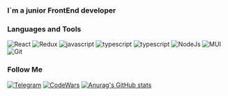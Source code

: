 ### I`m a junior FrontEnd developer

### Languages and Tools

![React](https://img.shields.io/badge/React-090909?style=for-the-badge&logo=react)
![Redux](https://img.shields.io/badge/Redux_Toolkit-090909?style=for-the-badge&logo=Redux)
![javascript](https://img.shields.io/badge/javascript-090909?style=for-the-badge&logo=javascript)
![typescript](https://img.shields.io/badge/typescript-090909?style=for-the-badge&logo=typescript)
![typescript](https://img.shields.io/badge/React_router-090909?style=for-the-badge&logo=React-router)
![NodeJs](https://img.shields.io/badge/Node.Js-090909?style=for-the-badge&logo=Node.Js)
![MUI](https://img.shields.io/badge/MUI-090909?style=for-the-badge&logo=MUI)
![Git](https://img.shields.io/badge/Git_&_GitHub-090909?style=for-the-badge&logo=GitHub)

### Follow Me

[![Telegram](https://img.shields.io/badge/Telegram-090909?style=for-the-badge&logo=Telegram)](https://t.me/bubbleNami)
[![CodeWars](https://img.shields.io/badge/CodeWars-090909?style=for-the-badge&logo=CodeWars)](https://www.codewars.com/users/fkingbug)
[![Anurag's GitHub stats](https://github-readme-stats.vercel.app/api?username=FkingBug&theme=radical&show_icons=true)](https://github.com/anuraghazra/github-readme-stats)
